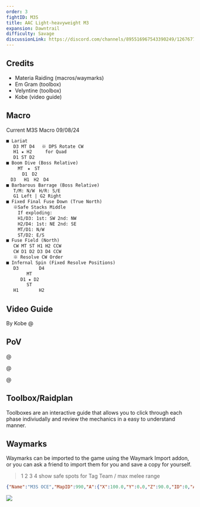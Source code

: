 ```yaml
---
order: 3
fightID: M3S
title: AAC Light-heavyweight M3
expansion: Dawntrail
difficulty: Savage
discussionLink: https://discord.com/channels/895516967543390249/1267677717495681064
---
```

## Credits
- Materia Raiding (macros/waymarks)
- Em Gram (toolbox)
- Velyntine (toolbox)
- Kobe (video guide)

## Macro

Current M3S Macro 09/08/24
```markdown
■ Lariat
　 D3 MT D4　 ※ DPS Rotate CW 
　 H1 ★ H2　　　for Quad
　 D1 ST D2
■ Boom Dive (Boss Relative)
 　　MT　★　ST
 　　　D1　D2
　D3   H1　H2　D4
■ Barbarous Barrage (Boss Relative)
　 T/M: N/W　H/R: S/E
　 G1 Left | G2 Right
■ Fixed Final Fuse Down (True North)
　 ※Safe Stacks Middle
　 　If exploding:
　 　H1/D3: 1st: SW 2nd: NW
　 　H2/D4: 1st: NE 2nd: SE
　 　MT/D1: N/W
 　　ST/D2: E/S
■ Fuse Field (North)
　 CW MT ST H1 H2 CCW
　 CW D1 D2 D3 D4 CCW
　 ※ Resolve CW Order
■ Infernal Spin (Fixed Resolve Positions)
　 D3　　　 　D4
　　 　　MT
　 　 D1 ★ D2
　 　　　ST
　 H1　　　 　H2
```

## Video Guide
By Kobe
@[](https://youtu.be/tR8nsfc-qfw)

## PoV
@[](https://youtu.be/YUKXZTfbweQ)

@[](https://youtu.be/6Xbhg-K8lBk)

@[](https://youtu.be/eN3IzaXPGQg)


## Toolbox/Raidplan
Toolboxes are an interactive guide that allows you to click through each phase indiviudally and review the mechanics in a easy to understand manner.

<Action title='Barbarous Barrage Toolbox' color='red' href='https://raidplan.io/plan/CWX-puH0h72E14CF' />
<Action title='Final Fusedown Toolbox' color='red' href='https://raidplan.io/plan/X-4Njj0LUUVq8fSr' />

## Waymarks
Waymarks can be imported to the game using the Waymark Import addon, or you can ask a friend to import them for you and save a copy for yourself.

> 1 2 3 4 show safe spots for Tag Team / max melee range
```json
{"Name":"M3S OCE","MapID":990,"A":{"X":100.0,"Y":0.0,"Z":90.0,"ID":0,"Active":true},"B":{"X":110.0,"Y":0.0,"Z":100.0,"ID":1,"Active":true},"C":{"X":100.0,"Y":0.0,"Z":110.0,"ID":2,"Active":true},"D":{"X":90.0,"Y":0.0,"Z":100.0,"ID":3,"Active":true},"One":{"X":93.5,"Y":0.0,"Z":93.5,"ID":4,"Active":true},"Two":{"X":106.5,"Y":0.0,"Z":93.5,"ID":5,"Active":true},"Three":{"X":106.5,"Y":0.0,"Z":106.5,"ID":6,"Active":true},"Four":{"X":93.5,"Y":0.0,"Z":106.5,"ID":7,"Active":true}}
```

![](/images/m3s-waymarks.webp)
